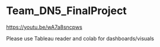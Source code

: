 # Team_DN5_FinalProject

https://youtu.be/wA7a8sncpws

Please use Tableau reader and colab for dashboards/visuals
